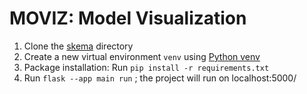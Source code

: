 # MOVIZ: Model Visualization


1. Clone the [skema](https://github.com/ml4ai/skema) directory 
2. Create a new virtual environment `venv` using [Python venv](https://docs.python.org/3/library/venv.html)
3. Package installation: Run `pip install -r requirements.txt` 
4. Run `flask --app main run` ; the project will run on localhost:5000/
